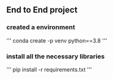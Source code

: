 ## End to End project

### created a environment  
'''
conda create -p venv python==3.8
'''

### install all the necessary libraries

'''
pip install -r requirements.txt
'''
